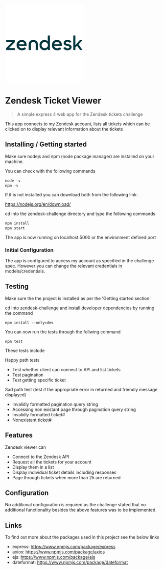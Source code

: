 ![Zendesk logo](zendesk-256.png)

# Zendesk Ticket Viewer
> A simple express 4 web app for the Zendesk tickets challenge

This app connects to my Zendesk account, lists all tickets which can be clicked on
to display relevant information about the tickets

## Installing / Getting started

Make sure nodejs and npm (node package manager) are installed on your machine.

You can check with the following commands

```shell
node -v
npm -v
```

If it is not installed you can download both from the following link:

https://nodejs.org/en/download/

cd into the zendesk-challenge directory and type the following commands

```shell
npm install
npm start
```

The app is now running on localhost:5000 or the environment defined port


### Initial Configuration

The app is configured to access my account as specified in the challenge spec.
However you can change the relevant credentials in models/credentials.

## Testing

Make sure the the project is installed as per the 'Getting started section'

cd into zendesk-challenge and install developer dependencies by running the command

```shell
npm install --only=dev
```

You can now run the tests through the follwing command

```shell
npm test
```

These tests include

Happy path tests
* Test whether client can connect to API and list tickets
* Test pagination
* Test getting specific ticket

Sad path test (test if the appropriate error in returned and friendly message displayed)
* Invalidly formatted pagination query string
* Accessing non existant page through pagination query string
* Invalidly formatted ticket#
* Nonexistant ticket#

## Features

Zendesk viewer can
* Connect to the Zendesk API
* Request all the tickets for your account
* Display them in a list
* Display individual ticket details including responses
* Page through tickets when more than 25 are returned

## Configuration

No additional configuration is required as the challenge stated that no additional 
functionality besides the above features was to be implemented.

## Links

To find out more about the packages used in this project see the below links
- express: https://www.npmjs.com/package/express
- axios: https://www.npmjs.com/package/axios
- ejs: https://www.npmjs.com/package/ejs
- dateformat: https://www.npmjs.com/package/dateformat
